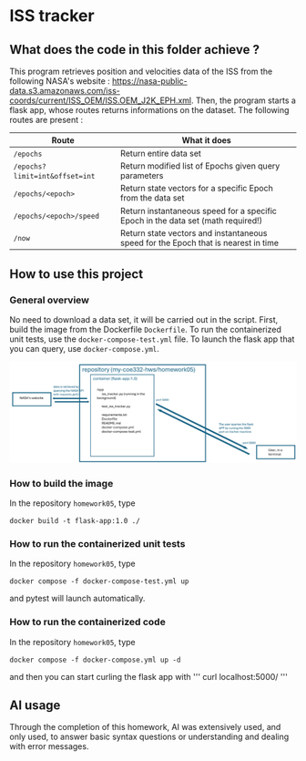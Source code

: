 # ISS tracker

## What does the code in this folder achieve ?
This program retrieves position and velocities data of the ISS from the following NASA's website : <https://nasa-public-data.s3.amazonaws.com/iss-coords/current/ISS_OEM/ISS.OEM_J2K_EPH.xml>. Then, the program starts a flask app, whose routes returns informations on the dataset. The following routes are present :

| Route                           | What it does                                                                 |
|--------------------------------|-------------------------------------------------------------------------------------|
| `/epochs`                      | Return entire data set                                                             |
| `/epochs?limit=int&offset=int` | Return modified list of Epochs given query parameters                             |
| `/epochs/<epoch>`              | Return state vectors for a specific Epoch from the data set                       |
| `/epochs/<epoch>/speed`        | Return instantaneous speed for a specific Epoch in the data set (math required!)  |
| `/now`                         | Return state vectors and instantaneous speed for the Epoch that is nearest in time |

## How to use this project

### General overview
No need to download a data set, it will be carried out in the script. First, build the image from the Dockerfile `Dockerfile`. To run the containerized unit tests, use the `docker-compose-test.yml` file. To launch the flask app that you can query, use `docker-compose.yml`. 

![The structural diagram of this project](structural_diagram.png)

### How to build the image
In the repository `homework05`, type
```
docker build -t flask-app:1.0 ./
```

### How to run the containerized unit tests
In the repository `homework05`, type
```
docker compose -f docker-compose-test.yml up
```
and pytest will launch automatically.
### How to run the containerized code
In the repository `homework05`, type
```
docker compose -f docker-compose.yml up -d
```
and then you can start curling the flask app with
'''
curl localhost:5000/<your route>
'''

## AI usage
Through the completion of this homework, AI was extensively used, and only used, to answer basic syntax questions or understanding and dealing with error messages.
